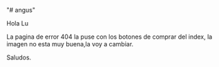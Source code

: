 "# angus" 

Hola Lu

La pagina de error 404 la puse con los botones de comprar del index, la imagen no esta muy buena,la voy a cambiar.

Saludos.
